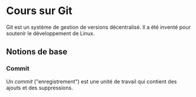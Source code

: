 # Cours sur Git

Git est un système de gestion de versions décentralisé.
Il a été inventé pour soutenir le développement de Linux.

## Notions de base

### Commit

Un _commit_ ("enregistrement") est une unité de travail qui contient des ajouts et des suppressions.
